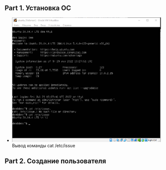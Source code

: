 ## Part 1. Установка ОС ##
* ![Альтернативный текст](./img/1.png "Подсказка") Вывод команды cat /etc/issue
## Part 2. Создание пользователя ##
